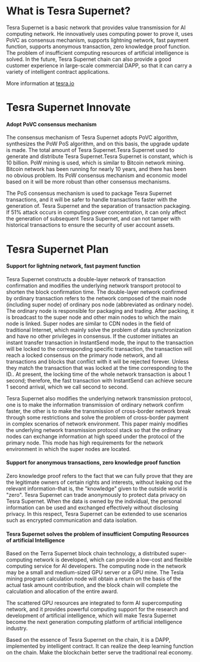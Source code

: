 What is Tesra Supernet?
=====================================
Tesra Supernet is a basic network that provides value transmission for AI computing network. He innovatively uses computing power to prove it, uses PoVC as consensus mechanism, supports lightning network, fast payment function, supports anonymous transaction, zero knowledge proof function. The problem of insufficient computing resources of artificial intelligence is solved. In the future, Tesra Supernet chain can also provide a good customer experience in large-scale commercial DAPP, so that it can carry a variety of intelligent contract applications.<br/>

More information at [tesra.io](http://www.tesra.io)
  
Tesra Supernet Innovate
=====================================
#### Adopt PoVC consensus mechanism
The consensus mechanism of Tesra Supernet adopts PoVC algorithm, synthesizes the PoW PoS algorithm, and on this basis, the upgrade update is made. The total amount of Tesra Supernet.Tesra Supernet used to generate and distribute Tesra Supernet.Tesra Supernet is constant, which is 10 billion. PoW mining is used, which is similar to Bitcoin network mining. Bitcoin network has been running for nearly 10 years, and there has been no obvious problem. Its PoW consensus mechanism and economic model based on it will be more robust than other consensus mechanisms.<br/>

The PoS consensus mechanism is used to package Tesra Supernet transactions, and it will be safer to handle transactions faster with the generation of. Tesra Supernet and the separation of transaction packaging. If 51% attack occurs in computing power concentration, it can only affect the generation of subsequent Tesra Supernet, and can not tamper with historical transactions to ensure the security of user account assets.

Tesra Supernet Plan
=====================================
#### Support for lightning network, fast payment function
Tesra Supernet constructs a double-layer network of transaction confirmation and modifies the underlying network transport protocol to shorten the block confirmation time. The double-layer network confirmed by ordinary transaction refers to the network composed of the main node (including super node) of ordinary pos node (abbreviated as ordinary node). The ordinary node is responsible for packaging and trading. After packing, it is broadcast to the super node and other main nodes to which the main node is linked. Super nodes are similar to CDN nodes in the field of traditional Internet, which mainly solve the problem of data synchronization and have no other privileges in consensus. If the customer initiates an instant transfer transaction in InstantSend mode, the input to the transaction will be locked to the corresponding specific transaction, the transaction will reach a locked consensus on the primary node network, and all transactions and blocks that conflict with it will be rejected forever. Unless they match the transaction that was locked at the time corresponding to the ID.. At present, the locking time of the whole network transaction is about 1 second; therefore, the fast transaction with InstantSend can achieve secure 1 second arrival, which we call second to second.<br/>

Tesra Supernet also modifies the underlying network transmission protocol, one is to make the information transmission of ordinary network confirm faster, the other is to make the transmission of cross-border network break through some restrictions and solve the problem of cross-border payment in complex scenarios of network environment. This paper mainly modifies the underlying network transmission protocol stack so that the ordinary nodes can exchange information at high speed under the protocol of the primary node. This mode has high requirements for the network environment in which the super nodes are located.

#### Support for anonymous transactions, zero knowledge proof function
Zero knowledge proof refers to the fact that we can fully prove that they are the legitimate owners of certain rights and interests, without leaking out the relevant information-that is, the "knowledge" given to the outside world is "zero". Tesra Supernet can trade anonymously to protect data privacy on Tesra Supernet. When the data is owned by the individual, the personal information can be used and exchanged effectively without disclosing privacy. In this respect, Tesra Supernet can be extended to use scenarios such as encrypted communication and data isolation.<br/>

#### Tesra Supernet solves the problem of insufficient Computing Resources of artificial Intelligence
Based on the Terra Supernet block chain technology, a distributed super-computing network is developed, which can provide a low-cost and flexible computing service for AI developers. The computing node in the network may be a small and medium-sized GPU server or a GPU mine. The Tesla mining program calculation node will obtain a return on the basis of the actual task amount contribution, and the block chain will complete the calculation and allocation of the entire award.<br/>

The scattered GPU resources are integrated to form AI supercomputing network, and it provides powerful computing support for the research and development of artificial intelligence, which will make Tesra Supernet become the next generation computing platform of artificial intelligence industry.<br/>

Based on the essence of Tesra Supernet on the chain, it is a DAPP, implemented by intelligent contract. It can realize the deep learning function on the chain. Make the blockchain better serve the traditional real economy.
